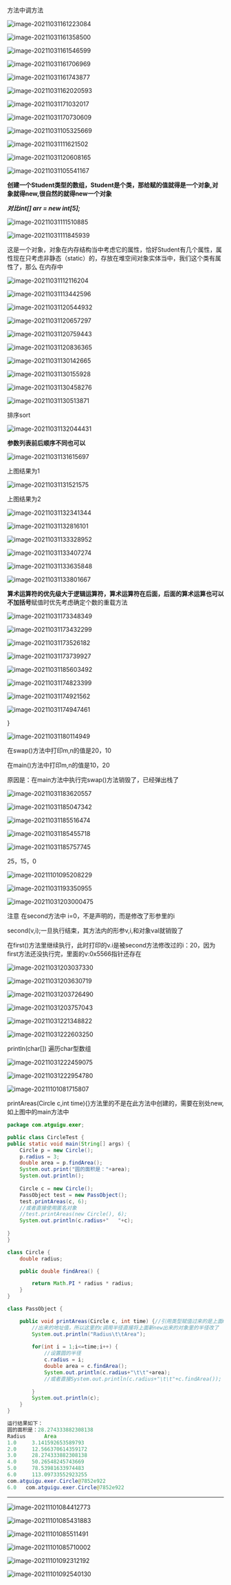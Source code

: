 

方法中调方法

![image-20211031161223084](https://raw.githubusercontent.com/EXsYang/PicGo-images-hosting/main/images/image-20211031161223084.png)

![image-20211031161358500](https://raw.githubusercontent.com/EXsYang/PicGo-images-hosting/main/images/image-20211031161358500.png)

![image-20211031161546599](https://raw.githubusercontent.com/EXsYang/PicGo-images-hosting/main/images/image-20211031161546599.png)

![image-20211031161706969](https://raw.githubusercontent.com/EXsYang/PicGo-images-hosting/main/images/image-20211031161706969.png)

![image-20211031161743877](https://raw.githubusercontent.com/EXsYang/PicGo-images-hosting/main/images/image-20211031161743877.png)

![image-20211031162020593](https://raw.githubusercontent.com/EXsYang/PicGo-images-hosting/main/images/image-20211031162020593.png)

![image-20211031171032017](https://raw.githubusercontent.com/EXsYang/PicGo-images-hosting/main/images/image-20211031171032017.png)

![image-20211031170730609](https://raw.githubusercontent.com/EXsYang/PicGo-images-hosting/main/images/image-20211031170730609.png)

![image-20211031105325669](https://raw.githubusercontent.com/EXsYang/PicGo-images-hosting/main/images/image-20211031105325669.png)

![image-20211031111621502](https://raw.githubusercontent.com/EXsYang/PicGo-images-hosting/main/images/image-20211031111621502.png)

![image-20211031120608165](https://raw.githubusercontent.com/EXsYang/PicGo-images-hosting/main/images/image-20211031120608165.png)

![image-20211031105541167](https://raw.githubusercontent.com/EXsYang/PicGo-images-hosting/main/images/image-20211031105541167.png)

**创建一个Student类型的数组，Student是个类，那给赋的值就得是一个对象,对象就得new,很自然的就得new一个对象**

***对比int[] arr = new int[5];***

![image-20211031111510885](https://raw.githubusercontent.com/EXsYang/PicGo-images-hosting/main/images/image-20211031111510885.png)

![image-20211031111845939](https://raw.githubusercontent.com/EXsYang/PicGo-images-hosting/main/images/image-20211031111845939.png)

这是一个对象，对象在内存结构当中考虑它的属性，恰好Student有几个属性，属性现在只考虑非静态（static）的，存放在堆空间对象实体当中，我们这个类有属性了，那么 在内存中

![image-20211031112116204](https://raw.githubusercontent.com/EXsYang/PicGo-images-hosting/main/images/image-20211031112116204.png)

![image-20211031113442596](https://raw.githubusercontent.com/EXsYang/PicGo-images-hosting/main/images/image-20211031113442596.png)

![image-20211031120544932](https://raw.githubusercontent.com/EXsYang/PicGo-images-hosting/main/images/image-20211031120544932.png)

![image-20211031120657297](https://raw.githubusercontent.com/EXsYang/PicGo-images-hosting/main/images/image-20211031120657297.png)

![image-20211031120759443](https://raw.githubusercontent.com/EXsYang/PicGo-images-hosting/main/images/image-20211031120759443.png)

![image-20211031120836365](https://raw.githubusercontent.com/EXsYang/PicGo-images-hosting/main/images/image-20211031120836365.png)

![image-20211031130142665](https://raw.githubusercontent.com/EXsYang/PicGo-images-hosting/main/images/image-20211031130142665.png)

![image-20211031130155928](https://raw.githubusercontent.com/EXsYang/PicGo-images-hosting/main/images/image-20211031130155928.png)

![image-20211031130458276](https://raw.githubusercontent.com/EXsYang/PicGo-images-hosting/main/images/image-20211031130458276.png)

![image-20211031130513871](https://raw.githubusercontent.com/EXsYang/PicGo-images-hosting/main/images/image-20211031130513871.png)

排序sort

![image-20211031132044431](https://raw.githubusercontent.com/EXsYang/PicGo-images-hosting/main/images/image-20211031132044431.png)

**参数列表前后顺序不同也可以**



![image-20211031131615697](https://raw.githubusercontent.com/EXsYang/PicGo-images-hosting/main/images/image-20211031131615697.png)

上图结果为1

![image-20211031131521575](https://raw.githubusercontent.com/EXsYang/PicGo-images-hosting/main/images/image-20211031131521575.png)

上图结果为2

![image-20211031132341344](https://raw.githubusercontent.com/EXsYang/PicGo-images-hosting/main/images/image-20211031132341344.png)

![image-20211031132816101](https://raw.githubusercontent.com/EXsYang/PicGo-images-hosting/main/images/image-20211031132816101.png)

![image-20211031133328952](https://raw.githubusercontent.com/EXsYang/PicGo-images-hosting/main/images/image-20211031133328952.png)

![image-20211031133407274](https://raw.githubusercontent.com/EXsYang/PicGo-images-hosting/main/images/image-20211031133407274.png)

![image-20211031133635848](https://raw.githubusercontent.com/EXsYang/PicGo-images-hosting/main/images/image-20211031133635848.png)

![image-20211031133801667](https://raw.githubusercontent.com/EXsYang/PicGo-images-hosting/main/images/image-20211031133801667.png)

**算术运算符的优先级大于逻辑运算符，算术运算符在后面，后面的算术运算也可以不加括号**赋值时优先考虑确定个数的重载方法

![image-20211031173348349](https://raw.githubusercontent.com/EXsYang/PicGo-images-hosting/main/images/image-20211031173348349.png)

![image-20211031173432299](https://raw.githubusercontent.com/EXsYang/PicGo-images-hosting/main/images/image-20211031173432299.png)

![image-20211031173526182](https://raw.githubusercontent.com/EXsYang/PicGo-images-hosting/main/images/image-20211031173526182.png)

![image-20211031173739927](https://raw.githubusercontent.com/EXsYang/PicGo-images-hosting/main/images/image-20211031173739927.png)

![image-20211031185603492](https://raw.githubusercontent.com/EXsYang/PicGo-images-hosting/main/images/image-20211031185603492.png)

![image-20211031174823399](https://raw.githubusercontent.com/EXsYang/PicGo-images-hosting/main/images/image-20211031174823399.png)

![image-20211031174921562](https://raw.githubusercontent.com/EXsYang/PicGo-images-hosting/main/images/image-20211031174921562.png)

![image-20211031174947461](https://raw.githubusercontent.com/EXsYang/PicGo-images-hosting/main/images/image-20211031174947461.png)

}

![image-20211031180114949](https://raw.githubusercontent.com/EXsYang/PicGo-images-hosting/main/images/image-20211031180114949.png)

在swap()方法中打印m,n的值是20，10

在main()方法中打印m,n的值是10，20

原因是：在main方法中执行完swap()方法销毁了，已经弹出栈了

![image-20211031183620557](https://raw.githubusercontent.com/EXsYang/PicGo-images-hosting/main/images/image-20211031183620557.png)

 ![image-20211031185047342](https://raw.githubusercontent.com/EXsYang/PicGo-images-hosting/main/images/image-20211031185047342.png)

![image-20211031185516474](https://raw.githubusercontent.com/EXsYang/PicGo-images-hosting/main/images/image-20211031185516474.png)

![image-20211031185455718](https://raw.githubusercontent.com/EXsYang/PicGo-images-hosting/main/images/image-20211031185455718.png)

![image-20211031185757745](https://raw.githubusercontent.com/EXsYang/PicGo-images-hosting/main/images/image-20211031185757745.png)

25，15，0

![image-20211101095208229](https://raw.githubusercontent.com/EXsYang/PicGo-images-hosting/main/images/image-20211101095208229.png)

![image-20211031193350955](https://raw.githubusercontent.com/EXsYang/PicGo-images-hosting/main/images/image-20211031193350955.png)

![image-20211031203000475](https://raw.githubusercontent.com/EXsYang/PicGo-images-hosting/main/images/image-20211031203000475.png)

注意 在second方法中 i=0，不是声明的，而是修改了形参里的i

second(v,i);一旦执行结束，其方法内的形参v,i,和对象val就销毁了

在first()方法里继续执行，此时打印的v.i是被second方法修改过的i：20，因为first方法还没执行完，里面的v:0x5566指针还存在

![image-20211031203037330](https://raw.githubusercontent.com/EXsYang/PicGo-images-hosting/main/images/image-20211031203037330.png)

![image-20211031203630719](https://raw.githubusercontent.com/EXsYang/PicGo-images-hosting/main/images/image-20211031203630719.png)

![image-20211031203726490](https://raw.githubusercontent.com/EXsYang/PicGo-images-hosting/main/images/image-20211031203726490.png)

![image-20211031203757043](https://raw.githubusercontent.com/EXsYang/PicGo-images-hosting/main/images/image-20211031203757043.png)

![image-20211031221348822](https://raw.githubusercontent.com/EXsYang/PicGo-images-hosting/main/images/image-20211031221348822.png)

![image-20211031222603250](https://raw.githubusercontent.com/EXsYang/PicGo-images-hosting/main/images/image-20211031222603250.png)

println(char[]) 遍历char型数组

![image-20211031222459075](https://raw.githubusercontent.com/EXsYang/PicGo-images-hosting/main/images/image-20211031222459075.png)

![image-20211031222954780](https://raw.githubusercontent.com/EXsYang/PicGo-images-hosting/main/images/image-20211031222954780.png)

![image-20211101081715807](https://raw.githubusercontent.com/EXsYang/PicGo-images-hosting/main/images/image-20211101081715807.png)

printAreas(Circle c,int time){}方法里的不是在此方法中创建的，需要在别处new,如上图中的main方法中



~~~java
package com.atguigu.exer;

public class CircleTest {
public static void main(String[] args) {
	Circle p = new Circle();
	p.radius = 3;
	double area = p.findArea();
	System.out.print("圆的面积是："+area);
	System.out.println();
	
	Circle c = new Circle();
	PassObject test = new PassObject();
	test.printAreas(c, 6);
    //或者直接使用匿名对象
	//test.printAreas(new Circle(), 6);
	System.out.println(c.radius+"   "+c);
	
}
}

class Circle {
	double radius;

	public double findArea() {

		return Math.PI * radius * radius;
	}
}

class PassObject {

	public void printAreas(Circle c, int time) {//引用类型赋值过来的是上面new
		//出来的地址值，所以这里的c调用半径直接将上面新new出来的对象里的半径改了
		System.out.println("Radius\t\tArea");
		
		for(int i = 1;i<=time;i++) {
			//设置圆的半径
			c.radius = i;
			double area = c.findArea();
			System.out.println(c.radius+"\t\t"+area);
			//或者直接System.out.println(c.radius+"\t\t"+c.findArea());
			
		}
		System.out.println(c);
	}
}

运行结果如下：
圆的面积是：28.274333882308138
Radius		Area
1.0		3.141592653589793
2.0		12.566370614359172
3.0		28.274333882308138
4.0		50.26548245743669
5.0		78.53981633974483
6.0		113.09733552923255
com.atguigu.exer.Circle@7852e922
6.0   com.atguigu.exer.Circle@7852e922

~~~

___

![image-20211101084412773](https://raw.githubusercontent.com/EXsYang/PicGo-images-hosting/main/images/image-20211101084412773.png)

![image-20211101085431883](https://raw.githubusercontent.com/EXsYang/PicGo-images-hosting/main/images/image-20211101085431883.png)

![image-20211101085511491](https://raw.githubusercontent.com/EXsYang/PicGo-images-hosting/main/images/image-20211101085511491.png)

![image-20211101085710002](https://raw.githubusercontent.com/EXsYang/PicGo-images-hosting/main/images/image-20211101085710002.png)

![image-20211101092312192](https://raw.githubusercontent.com/EXsYang/PicGo-images-hosting/main/images/image-20211101092312192.png)

![image-20211101092540130](https://raw.githubusercontent.com/EXsYang/PicGo-images-hosting/main/images/image-20211101092540130.png)

